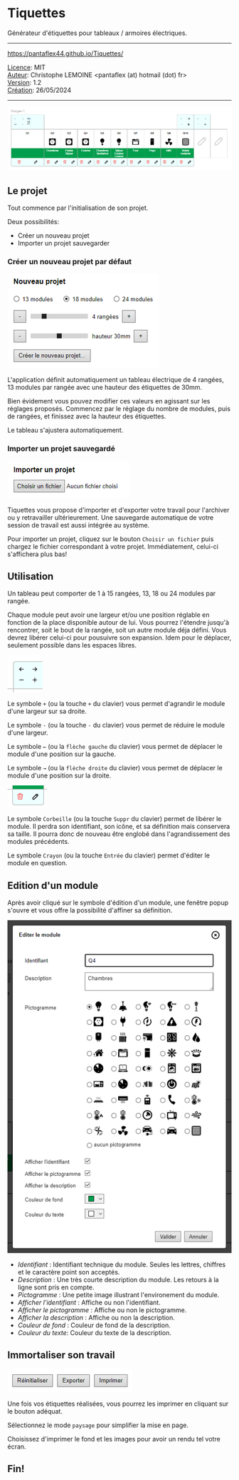 # Tiquettes

Générateur d'étiquettes pour tableaux / armoires électriques.

---

https://pantaflex44.github.io/Tiquettes/


<u>Licence</u>: MIT<br />
<u>Auteur</u>: Christophe LEMOINE <pantaflex (at) hotmail (dot) fr><br />
<u>Version</u>: 1.2<br />
<u>Création</u>: 26/05/2024<br />

---

![Tiquettes](_sample.png)

## Le projet

Tout commence par l'initialisation de son projet.

Deux possibilités:

- Créer un nouveau projet
- Importer un projet sauvegarder


### Créer un nouveau projet par défaut

![Nouveau projet](_new_project.png)

L'application définit automatiquement un tableau électrique de 4 rangées, 13 modules par rangée avec une hauteur des étiquettes de 30mm.

Bien évidement vous pouvez modifier ces valeurs en agissant sur les réglages proposés. Commencez par le réglage du nombre de modules, puis de rangées, et finissez avec la hauteur des étiquettes.

Le tableau s'ajustera automatiquement.

### Importer un projet sauvegardé

![Importer un projet](_import.png)

Tiquettes vous propose d'importer et d'exporter votre travail pour l'archiver ou y retravailler ultérieurement. Une sauvegarde automatique de votre session de travail est aussi intégrée au système.

Pour importer un projet, cliquez sur le bouton ```Choisir un fichier``` puis chargez le fichier correspondant à votre projet. Immédiatement, celui-ci s'affichera plus bas!

## Utilisation

Un tableau peut comporter de 1 à 15 rangées, 13, 18 ou 24 modules par rangée.

Chaque module peut avoir une largeur et/ou une position réglable en fonction de la place disponible autour de lui. Vous pourrez l'étendre jusqu'à rencontrer, soit le bout de la rangée, soit un autre module déja défini. Vous devrez libérer celui-ci pour pousuivre son expansion. Idem pour le déplacer, seulement possible dans les espaces libres.

![Menu contextuel du haut](_top.png)

Le symbole ```+``` (ou la touche ```+``` du clavier) vous permet d'agrandir le module d'une largeur sur sa droite.

Le symbole ```-``` (ou la touche ```-``` du clavier) vous permet de réduire le module d'une largeur.

Le symbole ```←``` (ou la ```flèche gauche``` du clavier) vous permet de déplacer le module d'une position sur la gauche.

Le symbole ```→``` (ou la ```flèche droite``` du clavier) vous permet de déplacer le module d'une position sur la droite.

![Menu contextuel du bas](_bottom.png)

Le symbole ```Corbeille``` (ou la touche ```Suppr``` du clavier) permet de libérer le module. Il perdra son identifiant, son icône, et sa définition mais conservera sa taille. Il pourra donc de nouveau être englobé dans l'agrandissement des modules précédents.

Le symbole ```Crayon``` (ou la touche ```Entrée``` du clavier) permet d'éditer le module en question.

## Edition d'un module

Après avoir cliqué sur le symbole d'édition d'un module, une fenêtre popup s'ouvre et vous offre la possibilité d'affiner sa définition.

![Edition d'un module](_popup.png)

- *Identifiant* : Identifiant technique du module. Seules les lettres, chiffres et le caractère point son acceptés.
- *Description* : Une très courte description du module. Les retours à la ligne sont pris en compte.
- *Pictogramme* : Une petite image illustrant l'environement du module.
- *Afficher l'identifiant* : Affiche ou non l'identifiant.
- *Afficher le pictogramme* : Affiche ou non le pictogramme.
- *Afficher la description* : Affiche ou non la description.
- *Couleur de fond* : Couleur de fond de la description.
- *Couleur du texte*: Couleur du texte de la description.

## Immortaliser son travail

![Immortaliser](_actions.png)

Une fois vos étiquettes réalisées, vous pourrez les imprimer en cliquant sur le bouton adéquat.

Sélectionnez le mode ```paysage``` pour simplifier la mise en page.

Choisissez d'imprimer le fond et les images pour avoir un rendu tel votre écran.

## Fin!